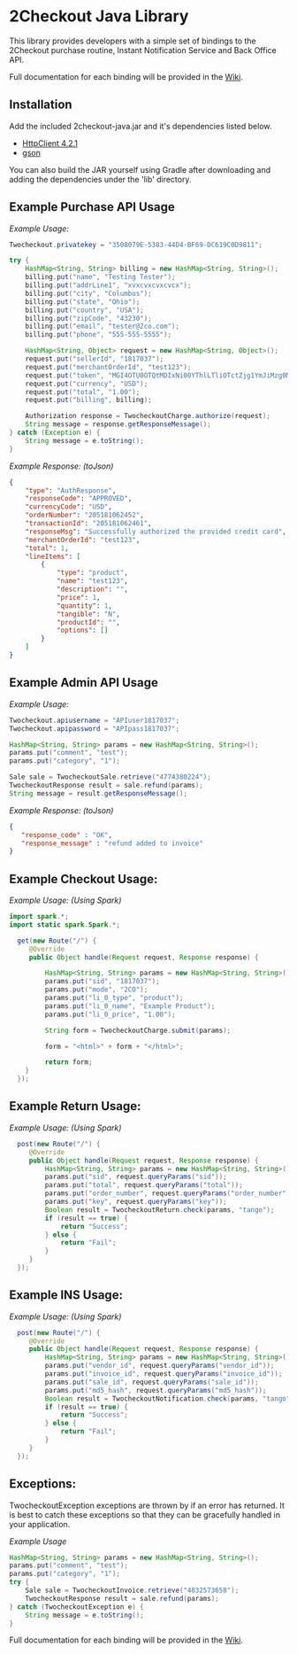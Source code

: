 2Checkout Java Library
=====================

This library provides developers with a simple set of bindings to the 2Checkout purchase routine, Instant Notification Service and Back Office API.

Full documentation for each binding will be provided in the [Wiki](https://github.com/2checkout/2checkout-java/wiki).

Installation
------------

Add the included 2checkout-java.jar and it's dependencies listed below.
* [HttpClient 4.2.1](http://hc.apache.org/downloads.cgi)
* [gson](http://code.google.com/p/google-gson/)

You can also build the JAR yourself using Gradle after downloading and adding the dependencies under the 'lib' directory.


Example Purchase API Usage
-----------------

*Example Usage:*

```java
Twocheckout.privatekey = "3508079E-5383-44D4-BF69-DC619C0D9811";

try {
    HashMap<String, String> billing = new HashMap<String, String>();
    billing.put("name", "Testing Tester");
    billing.put("addrLine1", "xvxcvxcvxcvcx");
    billing.put("city", "Columbus");
    billing.put("state", "Ohio");
    billing.put("country", "USA");
    billing.put("zipCode", "43230");
    billing.put("email", "tester@2co.com");
    billing.put("phone", "555-555-5555");

    HashMap<String, Object> request = new HashMap<String, Object>();
    request.put("sellerId", "1817037");
    request.put("merchantOrderId", "test123");
    request.put("token", "MGI4OTU0OTQtMDIxNi00YThlLTliOTctZjg1YmJiMzg0MjA3");
    request.put("currency", "USD");
    request.put("total", "1.00");
    request.put("billing", billing);

    Authorization response = TwocheckoutCharge.authorize(request);
    String message = response.getResponseMessage();
} catch (Exception e) {
    String message = e.toString();
}
```

*Example Response: (toJson)*

```json
{
    "type": "AuthResponse",
    "responseCode": "APPROVED",
    "currencyCode": "USD",
    "orderNumber": "205181062452",
    "transactionId": "205181062461",
    "responseMsg": "Successfully authorized the provided credit card",
    "merchantOrderId": "test123",
    "total": 1,
    "lineItems": [
        {
            "type": "product",
            "name": "test123",
            "description": "",
            "price": 1,
            "quantity": 1,
            "tangible": "N",
            "productId": "",
            "options": []
        }
    ]
}
```


Example Admin API Usage
-----------------

*Example Usage:*

```java
Twocheckout.apiusername = "APIuser1817037";
Twocheckout.apipassword = "APIpass1817037";

HashMap<String, String> params = new HashMap<String, String>();
params.put("comment", "test");
params.put("category", "1");

Sale sale = TwocheckoutSale.retrieve("4774380224");
TwocheckoutResponse result = sale.refund(params);
String message = result.getResponseMessage();
```

*Example Response: (toJson)*

```json
{
   "response_code" : "OK",
   "response_message" : "refund added to invoice"
}
```

Example Checkout Usage:
-----------------------

*Example Usage:* _(Using Spark)_

```java
import spark.*;
import static spark.Spark.*;

  get(new Route("/") {
     @Override
     public Object handle(Request request, Response response) {

         HashMap<String, String> params = new HashMap<String, String>();
         params.put("sid", "1817037");
         params.put("mode", "2CO");
         params.put("li_0_type", "product");
         params.put("li_0_name", "Example Product");
         params.put("li_0_price", "1.00");

         String form = TwocheckoutCharge.submit(params);

         form = "<html>" + form + "</html>";

         return form;
    }
  });
```

Example Return Usage:
---------------------

*Example Usage:* _(Using Spark)_

```java
  post(new Route("/") {
     @Override
     public Object handle(Request request, Response response) {
         HashMap<String, String> params = new HashMap<String, String>();
         params.put("sid", request.queryParams("sid"));
         params.put("total", request.queryParams("total"));
         params.put("order_number", request.queryParams("order_number"));
         params.put("key", request.queryParams("key"));
         Boolean result = TwocheckoutReturn.check(params, "tango");
         if (result == true) {
             return "Success";
         } else {
             return "Fail";
         }
     }
  });
```

Example INS Usage:
------------------

*Example Usage:* _(Using Spark)_

```java
  post(new Route("/") {
     @Override
     public Object handle(Request request, Response response) {
         HashMap<String, String> params = new HashMap<String, String>();
         params.put("vendor_id", request.queryParams("vendor_id"));
         params.put("invoice_id", request.queryParams("invoice_id"));
         params.put("sale_id", request.queryParams("sale_id"));
         params.put("md5_hash", request.queryParams("md5_hash"));
         Boolean result = TwocheckoutNotification.check(params, "tango");
         if (result == true) {
             return "Success";
         } else {
             return "Fail";
         }
     }
  });
```

Exceptions:
-----------
TwocheckoutException exceptions are thrown by if an error has returned. It is best to catch these exceptions so that they can be gracefully handled in your application.

*Example Usage*

```java
HashMap<String, String> params = new HashMap<String, String>();
params.put("comment", "test");
params.put("category", "1");
try {
    Sale sale = TwocheckoutInvoice.retrieve("4832573658");
    TwocheckoutResponse result = sale.refund(params);
} catch (TwocheckoutException e) {
    String message = e.toString();
}
```

Full documentation for each binding will be provided in the [Wiki](https://github.com/2checkout/2checkout-java/wiki).
